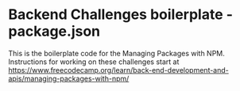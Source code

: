 # Backend Challenges boilerplate - package.json
This is the boilerplate code for the Managing Packages with NPM. Instructions for working on these challenges start at https://www.freecodecamp.org/learn/back-end-development-and-apis/managing-packages-with-npm/
